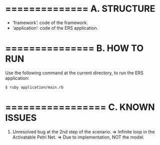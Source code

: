 ==============
 A. STRUCTURE
==============

- ’framework’: code of the framework.
- ‘application’: code of the ERS application.


===============
 B. HOW TO RUN
===============

Use the following command at the current directory, to run the ERS application:

	$ ruby application/main.rb

=================
 C. KNOWN ISSUES
=================

1. Unresolved bug at the 2nd step of the scenario.
	=> Infinite loop in the Activatable Petri Net.
	=> Due to implementation, NOT the model.